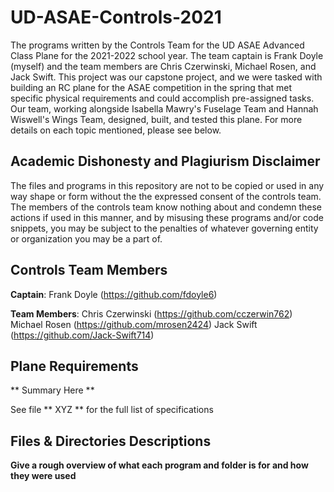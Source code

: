 # UD-ASAE-Controls-2021
The programs written by the Controls Team for the UD ASAE Advanced Class Plane for the 2021-2022 school year. The team captain is Frank Doyle (myself) and the team members are Chris Czerwinski, Michael Rosen, and Jack Swift. This project was our capstone project, and we were tasked with building an RC plane for the ASAE competition in the spring that met specific physical requirements and could accomplish pre-assigned tasks. Our team, working alongside Isabella Mawry's Fuselage Team and Hannah Wiswell's Wings Team, designed, built, and tested this plane. For more details on each topic mentioned, please see below.

## Academic Dishonesty and Plagiurism Disclaimer
The files and programs in this repository are not to be copied or used in any way shape or form without the the expressed consent of the controls team. The members of the controls
team know nothing about and condemn these actions if used in this manner, and by misusing these programs and/or code snippets, you may be subject to the penalties of whatever 
governing entity or organization you may be a part of.

## Controls Team Members
**Captain**: Frank Doyle (https://github.com/fdoyle6)

**Team Members**: 
Chris Czerwinski (https://github.com/cczerwin762)
Michael Rosen (https://github.com/mrosen2424)
Jack Swift (https://github.com/Jack-Swift714)

## Plane Requirements
** Summary Here **

See file ** XYZ ** for the full list of specifications

## Files & Directories Descriptions
**Give a rough overview of what each program and folder is for and how they were used**
